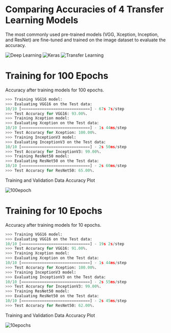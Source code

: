# Comparing Accuracies of 4 Transfer Learning Models 
The most commonly used pre-trained models (VGG, Xception, Inception, and ResNet) are fine-tuned and trained on the image dataset to evaluate the accuracy.

![Deep Learning](https://img.shields.io/badge/Deep%20Learning-00b4d8)
![Keras](https://img.shields.io/badge/Keras-f72585)
![Transfer Learning](https://img.shields.io/badge/Transfer%20Learning-fb5607)

# Training for 100 Epochs
Accuracy after training models for 100 epochs.

```python
>>> Training VGG16 model:
>>> Evaluating VGG16 on the Test data:
10/10 [==============================] - 67s 7s/step
>>> Test Accuracy for VGG16: 93.00%.
>>> Training Xception model:
>>> Evaluating Xception on the Test data:
10/10 [==============================] - 1s 44ms/step
>>> Test Accuracy for Xception: 100.00%.
>>> Training InceptionV3 model:
>>> Evaluating InceptionV3 on the Test data:
10/10 [==============================] - 2s 50ms/step
>>> Test Accuracy for InceptionV3: 99.00%.
>>> Training ResNet50 model:
>>> Evaluating ResNet50 on the Test data:
10/10 [==============================] - 2s 60ms/step
>>> Test Accuracy for ResNet50: 65.00%.
```
Training and Validation Data Accuracy Plot

![100epoch](https://github.com/Sachin-crypto/Accuracy_Comparison_Deep-Learning/assets/72191416/00349e22-0adc-4155-87f0-e55e248bd418)

# Training for 10 Epochs
Accuracy after training models for 10 epochs.

```python
>>> Training VGG16 model:
>>> Evaluating VGG16 on the Test data:
10/10 [==============================] - 19s 2s/step
>>> Test Accuracy for VGG16: 91.00%.
>>> Training Xception model:
>>> Evaluating Xception on the Test data:
10/10 [==============================] - 1s 44ms/step
>>> Test Accuracy for Xception: 100.00%.
>>> Training InceptionV3 model:
>>> Evaluating InceptionV3 on the Test data:
10/10 [==============================] - 2s 55ms/step
>>> Test Accuracy for InceptionV3: 99.00%.
>>> Training ResNet50 model:
>>> Evaluating ResNet50 on the Test data:
10/10 [==============================] - 2s 45ms/step
>>> Test Accuracy for ResNet50: 62.00%.
```

Training and Validation Data Accuracy Plot

![10epochs](https://github.com/Sachin-crypto/Accuracy_Comparison_Deep-Learning/assets/72191416/06dfd4a8-2cb6-4996-a6c0-6d5ebaa28606)

